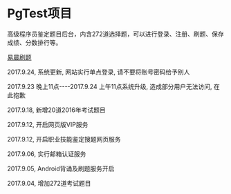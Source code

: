 # PgTest项目
 高级程序员鉴定题目后台，内含272道选择题，可以进行登录、注册、刷题、保存成绩、分数排行等。
 
   
[易晨刷题](http://pg.eachwang.com)

2017.9.24, 系统更新, 网站实行单点登录, 请不要将账号密码给予别人


2017.9.23 晚上11点----2017.9.24 上午11点系统升级, 造成部分用户无法访问, 在此抱歉


2017.9.18, 新增20道2016年考试题目


2017.9.12, 开启网页版VIP服务


2017.9.12, 开启职业技能鉴定搜题网页服务


2017.9.06, 实行邮箱认证服务


2017.9.05, Android背诵及刷题服务开启


2017.9.04, 增加272道考试题目


